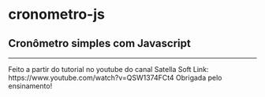 # cronometro-js

## Cronômetro simples com Javascript
<hr>
Feito a partir do tutorial no youtube do canal Satella Soft
Link: https://www.youtube.com/watch?v=QSW1374FCt4
Obrigada pelo ensinamento!

